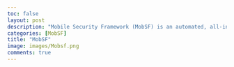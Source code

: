 ```yaml
---
toc: false
layout: post
description: "Mobile Security Framework (MobSF) is an automated, all-in-one mobile application (Android/iOS/Windows) pen-testing, malware analysis and security assessment framework capable of performing static and dynamic analysis."
categories: [MobSF]
title: "MobSF"
image: images/Mobsf.png
comments: true
---
```

